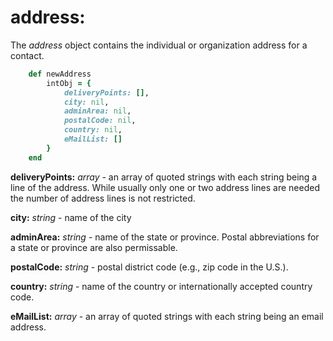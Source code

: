# address:

The *address* object contains the individual or organization address for a contact.

````ruby
    def newAddress
        intObj = {
            deliveryPoints: [],
            city: nil,
            adminArea: nil,
            postalCode: nil,
            country: nil,
            eMailList: []
        }
    end
````

__deliveryPoints:__ *array* - an array of quoted strings with each string being a line of the address.  While usually only one or two address lines are needed the number of address lines is not restricted.

__city:__ *string* - name of the city

__adminArea:__ *string* - name of the state or province.  Postal abbreviations for a state or province are also permissable.

__postalCode:__ *string* - postal district code (e.g., zip code in the U.S.).

__country:__ *string* - name of the country or internationally accepted country code.

__eMailList:__ *array* - an array of quoted strings with each string being an email address.
